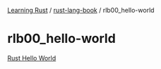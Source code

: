 [Learning Rust](../../README.md) / [rust-lang-book](../zz_gneratered_mdi.md) / rlb00_hello-world

# rlb00_hello-world

[Rust Hello World](README.md)
